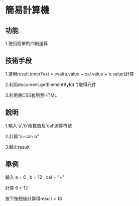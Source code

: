 # 簡易計算機

## 功能

1.使用簡單的四則運算

## 技術手段

1.運用result.innerText = eval(a.value + cal.value + b.value)計算

2.利用document.getElementById('')取得元件

3.利用<link rel="stylesheet" type="text/css" href="cal.css">將CSS套用至HTML

## 說明

1.輸入'a','b'兩數值及'cal'運算符號

2.計算"a+cal+b"

3.輸出result

## 舉例

輸入 a = 6 , b = 12 , cal = "+"

計算 6 + 12

按下按鈕後計算得result = 18
